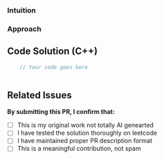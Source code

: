 ###  Intuition
<!-- Explain your thought process and initial approach to the problem -->




### Approach
<!-- Describe your solution approach in detail -->



## Code Solution (C++)

```cpp
    // Your code goes here
    

```




##  Related Issues
<!-- Link any related issues: Closes #issue_number -->



**By submitting this PR, I confirm that:**
- [ ] This is my original work not totally AI genearted
- [ ] I have tested the solution thoroughly on leetcode
- [ ] I have maintained proper PR description format
- [ ] This is a meaningful contribution, not spam

